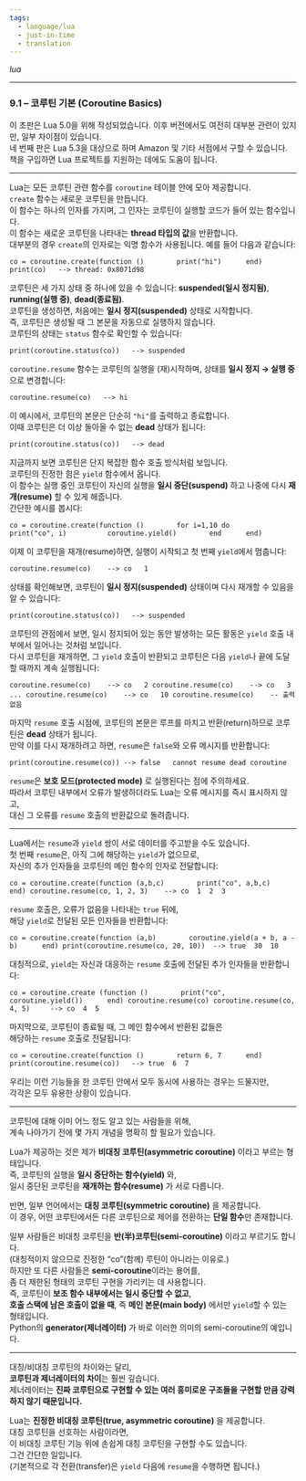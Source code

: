 ```yaml
---
tags:
  - language/lua
  - just-in-time
  - translation
---
```


_lua_

---

### 9.1 – 코루틴 기본 (Coroutine Basics)

이 초판은 Lua 5.0을 위해 작성되었습니다. 이후 버전에서도 여전히 대부분 관련이 있지만, 일부 차이점이 있습니다.  
네 번째 판은 Lua 5.3을 대상으로 하며 Amazon 및 기타 서점에서 구할 수 있습니다.  
책을 구입하면 Lua 프로젝트를 지원하는 데에도 도움이 됩니다.

---

Lua는 모든 코루틴 관련 함수를 `coroutine` 테이블 안에 모아 제공합니다.  
`create` 함수는 새로운 코루틴을 만듭니다.  
이 함수는 하나의 인자를 가지며, 그 인자는 코루틴이 실행할 코드가 들어 있는 함수입니다.  
이 함수는 새로운 코루틴을 나타내는 **thread 타입의 값**을 반환합니다.  
대부분의 경우 `create`의 인자로는 익명 함수가 사용됩니다. 예를 들어 다음과 같습니다:

`co = coroutine.create(function ()        print("hi")      end)  print(co)   --> thread: 0x8071d98`

코루틴은 세 가지 상태 중 하나에 있을 수 있습니다: **suspended(일시 정지됨)**, **running(실행 중)**, **dead(종료됨)**.  
코루틴을 생성하면, 처음에는 **일시 정지(suspended)** 상태로 시작합니다.  
즉, 코루틴은 생성될 때 그 본문을 자동으로 실행하지 않습니다.  
코루틴의 상태는 `status` 함수로 확인할 수 있습니다:

`print(coroutine.status(co))   --> suspended`

`coroutine.resume` 함수는 코루틴의 실행을 (재)시작하며, 상태를 **일시 정지 → 실행 중**으로 변경합니다:

`coroutine.resume(co)   --> hi`

이 예시에서, 코루틴의 본문은 단순히 `"hi"`를 출력하고 종료합니다.  
이때 코루틴은 더 이상 돌아올 수 없는 **dead** 상태가 됩니다:

`print(coroutine.status(co))   --> dead`

지금까지 보면 코루틴은 단지 복잡한 함수 호출 방식처럼 보입니다.  
코루틴의 진정한 힘은 `yield` 함수에서 옵니다.  
이 함수는 실행 중인 코루틴이 자신의 실행을 **일시 중단(suspend)** 하고 나중에 다시 **재개(resume)** 할 수 있게 해줍니다.  
간단한 예시를 봅시다:

`co = coroutine.create(function ()        for i=1,10 do          print("co", i)          coroutine.yield()        end      end)`

이제 이 코루틴을 재개(resume)하면, 실행이 시작되고 첫 번째 `yield`에서 멈춥니다:

`coroutine.resume(co)    --> co   1`

상태를 확인해보면, 코루틴이 **일시 정지(suspended)** 상태이며 다시 재개할 수 있음을 알 수 있습니다:

`print(coroutine.status(co))   --> suspended`

코루틴의 관점에서 보면, 일시 정지되어 있는 동안 발생하는 모든 활동은 `yield` 호출 내부에서 일어나는 것처럼 보입니다.  
다시 코루틴을 재개하면, 그 `yield` 호출이 반환되고 코루틴은 다음 `yield`나 끝에 도달할 때까지 계속 실행됩니다:

`coroutine.resume(co)    --> co   2 coroutine.resume(co)    --> co   3 ... coroutine.resume(co)    --> co   10 coroutine.resume(co)    -- 출력 없음`

마지막 `resume` 호출 시점에, 코루틴의 본문은 루프를 마치고 반환(return)하므로 코루틴은 **dead** 상태가 됩니다.  
만약 이를 다시 재개하려고 하면, `resume`은 `false`와 오류 메시지를 반환합니다:

`print(coroutine.resume(co)) --> false   cannot resume dead coroutine`

`resume`은 **보호 모드(protected mode)** 로 실행된다는 점에 주의하세요.  
따라서 코루틴 내부에서 오류가 발생하더라도 Lua는 오류 메시지를 즉시 표시하지 않고,  
대신 그 오류를 `resume` 호출의 반환값으로 돌려줍니다.

---

Lua에서는 `resume`과 `yield` 쌍이 서로 데이터를 주고받을 수도 있습니다.  
첫 번째 `resume`은, 아직 그에 해당하는 `yield`가 없으므로,  
자신의 추가 인자들을 코루틴의 메인 함수의 인자로 전달합니다:

`co = coroutine.create(function (a,b,c)        print("co", a,b,c)      end) coroutine.resume(co, 1, 2, 3)    --> co  1  2  3`

`resume` 호출은, 오류가 없음을 나타내는 `true` 뒤에,  
해당 `yield`로 전달된 모든 인자들을 반환합니다:

`co = coroutine.create(function (a,b)        coroutine.yield(a + b, a - b)      end) print(coroutine.resume(co, 20, 10))  --> true  30  10`

대칭적으로, `yield`는 자신과 대응하는 `resume` 호출에 전달된 추가 인자들을 반환합니다:

`co = coroutine.create (function ()        print("co", coroutine.yield())      end) coroutine.resume(co) coroutine.resume(co, 4, 5)     --> co  4  5`

마지막으로, 코루틴이 종료될 때, 그 메인 함수에서 반환된 값들은  
해당하는 `resume` 호출로 전달됩니다:

`co = coroutine.create(function ()        return 6, 7      end) print(coroutine.resume(co))   --> true  6  7`

우리는 이런 기능들을 한 코루틴 안에서 모두 동시에 사용하는 경우는 드물지만,  
각각은 모두 유용한 상황이 있습니다.

---

코루틴에 대해 이미 어느 정도 알고 있는 사람들을 위해,  
계속 나아가기 전에 몇 가지 개념을 명확히 할 필요가 있습니다.

Lua가 제공하는 것은 제가 **비대칭 코루틴(asymmetric coroutine)** 이라고 부르는 형태입니다.  
즉, 코루틴의 실행을 **일시 중단하는 함수(yield)** 와,  
일시 중단된 코루틴을 **재개하는 함수(resume)** 가 서로 다릅니다.

반면, 일부 언어에서는 **대칭 코루틴(symmetric coroutine)** 을 제공합니다.  
이 경우, 어떤 코루틴에서든 다른 코루틴으로 제어를 전환하는 **단일 함수**만 존재합니다.

일부 사람들은 비대칭 코루틴을 **반(半)코루틴(semi-coroutine)** 이라고 부르기도 합니다.  
(대칭적이지 않으므로 진정한 “co”(함께) 루틴이 아니라는 이유로.)  
하지만 또 다른 사람들은 **semi-coroutine**이라는 용어를,  
좀 더 제한된 형태의 코루틴 구현을 가리키는 데 사용합니다.  
즉, 코루틴이 **보조 함수 내부에서는 일시 중단할 수 없고**,  
**호출 스택에 남은 호출이 없을 때**, 즉 **메인 본문(main body)** 에서만 `yield`할 수 있는 형태입니다.  
Python의 **generator(제너레이터)** 가 바로 이러한 의미의 semi-coroutine의 예입니다.

---

대칭/비대칭 코루틴의 차이와는 달리,  
**코루틴과 제너레이터의 차이**는 훨씬 깊습니다.  
제너레이터는 **진짜 코루틴으로 구현할 수 있는 여러 흥미로운 구조들을 구현할 만큼 강력하지 않기 때문입니다.**

Lua는 **진정한 비대칭 코루틴(true, asymmetric coroutine)** 을 제공합니다.  
대칭 코루틴을 선호하는 사람이라면,  
이 비대칭 코루틴 기능 위에 손쉽게 대칭 코루틴을 구현할 수도 있습니다.  
그건 간단한 일입니다.  
(기본적으로 각 전환(transfer)은 `yield` 다음에 `resume`을 수행하면 됩니다.)